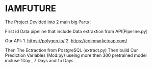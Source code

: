 # IAMFUTURE
The Project Devided into 2 main big Parts :

First id Data pipeline that include Data extraxtion from API(Pipeline.py)

Our API: 1. https://polygon.io/
         2. https://coinmarketcap.com/
         
Then The Ectraction from PostgreSQL (extract.py) Then build Our Prediction Variables (Mod.py) useing more then 300 pretrained model incluse 1Day , 7 Days and 15 Days



